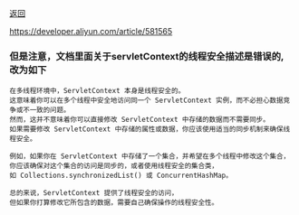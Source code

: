 [返回](/java/doc/multithread)


https://developer.aliyun.com/article/581565


### 但是注意，文档里面关于servletContext的线程安全描述是错误的, 改为如下
```
在多线程环境中，ServletContext 本身是线程安全的。
这意味着你可以在多个线程中安全地访问同一个 ServletContext 实例，而不必担心数据竞争或不一致的问题。
然而，这并不意味着你可以直接修改 ServletContext 中存储的数据而不需要同步。
如果需要修改 ServletContext 中存储的属性或数据，你应该使用适当的同步机制来确保线程安全。

例如，如果你在 ServletContext 中存储了一个集合，并希望在多个线程中修改这个集合，
你应该确保对这个集合的访问是同步的，或者使用线程安全的集合类，
如 Collections.synchronizedList() 或 ConcurrentHashMap。

总的来说，ServletContext 提供了线程安全的访问，
但如果你打算修改它所包含的数据，需要自己确保操作的线程安全性。

```


